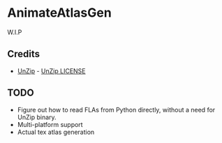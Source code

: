 # AnimateAtlasGen

W.I.P

## Credits

- [UnZip](https://infozip.sourceforge.net/UnZip.html) - [UnZip LICENSE](bin/unzip-LICENSE.txt)

## TODO
- Figure out how to read FLAs from Python directly, without a need for UnZip binary.
- Multi-platform support
- Actual tex atlas generation
